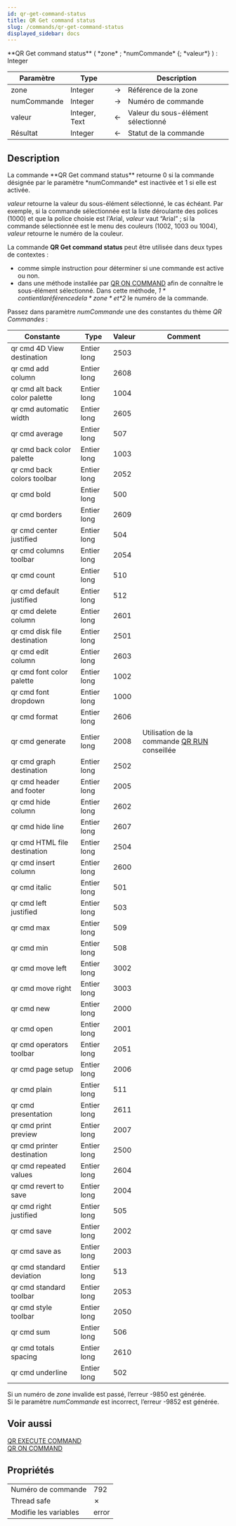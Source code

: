 ```yaml
---
id: qr-get-command-status
title: QR Get command status
slug: /commands/qr-get-command-status
displayed_sidebar: docs
---
```


<!--REF #_command_.QR Get command status.Syntax-->**QR Get command status** ( *zone* ; *numCommande* {; *valeur*} ) : Integer<!-- END REF-->
<!--REF #_command_.QR Get command status.Params-->
| Paramètre | Type |  | Description |
| --- | --- | --- | --- |
| zone | Integer | &#8594;  | Référence de la zone |
| numCommande | Integer | &#8594;  | Numéro de commande |
| valeur | Integer, Text | &#8592; | Valeur du sous-élément sélectionné |
| Résultat | Integer | &#8592; | Statut de la commande |

<!-- END REF-->

## Description 

<!--REF #_command_.QR Get command status.Summary-->La commande **QR Get command status** retourne 0 si la commande désignée par le paramètre *numCommande* est inactivée et 1 si elle est activée.<!-- END REF-->

*valeur* retourne la valeur du sous-élément sélectionné, le cas échéant. Par exemple, si la commande sélectionnée est la liste déroulante des polices (1000) et que la police choisie est l'Arial, *valeur* vaut “Arial” ; si la commande sélectionnée est le menu des couleurs (1002, 1003 ou 1004), *valeur* retourne le numéro de la couleur. 

La commande **QR Get command status** peut être utilisée dans deux types de contextes :

* comme simple instruction pour déterminer si une commande est active ou non.
* dans une méthode installée par [QR ON COMMAND](qr-on-command.md) afin de connaître le sous-élément sélectionné. Dans cette méthode, *$1* contient la référence de la *zone* et *$2* le numéro de la commande.

Passez dans paramètre *numCommande* une des constantes du thème *QR Commandes* :

| Constante                     | Type        | Valeur | Comment                                                   |
| ----------------------------- | ----------- | ------ | --------------------------------------------------------- |
| qr cmd 4D View destination    | Entier long | 2503   |                                                           |
| qr cmd add column             | Entier long | 2608   |                                                           |
| qr cmd alt back color palette | Entier long | 1004   |                                                           |
| qr cmd automatic width        | Entier long | 2605   |                                                           |
| qr cmd average                | Entier long | 507    |                                                           |
| qr cmd back color palette     | Entier long | 1003   |                                                           |
| qr cmd back colors toolbar    | Entier long | 2052   |                                                           |
| qr cmd bold                   | Entier long | 500    |                                                           |
| qr cmd borders                | Entier long | 2609   |                                                           |
| qr cmd center justified       | Entier long | 504    |                                                           |
| qr cmd columns toolbar        | Entier long | 2054   |                                                           |
| qr cmd count                  | Entier long | 510    |                                                           |
| qr cmd default justified      | Entier long | 512    |                                                           |
| qr cmd delete column          | Entier long | 2601   |                                                           |
| qr cmd disk file destination  | Entier long | 2501   |                                                           |
| qr cmd edit column            | Entier long | 2603   |                                                           |
| qr cmd font color palette     | Entier long | 1002   |                                                           |
| qr cmd font dropdown          | Entier long | 1000   |                                                           |
| qr cmd format                 | Entier long | 2606   |                                                           |
| qr cmd generate               | Entier long | 2008   | Utilisation de la commande [QR RUN](qr-run.md) conseillée |
| qr cmd graph destination      | Entier long | 2502   |                                                           |
| qr cmd header and footer      | Entier long | 2005   |                                                           |
| qr cmd hide column            | Entier long | 2602   |                                                           |
| qr cmd hide line              | Entier long | 2607   |                                                           |
| qr cmd HTML file destination  | Entier long | 2504   |                                                           |
| qr cmd insert column          | Entier long | 2600   |                                                           |
| qr cmd italic                 | Entier long | 501    |                                                           |
| qr cmd left justified         | Entier long | 503    |                                                           |
| qr cmd max                    | Entier long | 509    |                                                           |
| qr cmd min                    | Entier long | 508    |                                                           |
| qr cmd move left              | Entier long | 3002   |                                                           |
| qr cmd move right             | Entier long | 3003   |                                                           |
| qr cmd new                    | Entier long | 2000   |                                                           |
| qr cmd open                   | Entier long | 2001   |                                                           |
| qr cmd operators toolbar      | Entier long | 2051   |                                                           |
| qr cmd page setup             | Entier long | 2006   |                                                           |
| qr cmd plain                  | Entier long | 511    |                                                           |
| qr cmd presentation           | Entier long | 2611   |                                                           |
| qr cmd print preview          | Entier long | 2007   |                                                           |
| qr cmd printer destination    | Entier long | 2500   |                                                           |
| qr cmd repeated values        | Entier long | 2604   |                                                           |
| qr cmd revert to save         | Entier long | 2004   |                                                           |
| qr cmd right justified        | Entier long | 505    |                                                           |
| qr cmd save                   | Entier long | 2002   |                                                           |
| qr cmd save as                | Entier long | 2003   |                                                           |
| qr cmd standard deviation     | Entier long | 513    |                                                           |
| qr cmd standard toolbar       | Entier long | 2053   |                                                           |
| qr cmd style toolbar          | Entier long | 2050   |                                                           |
| qr cmd sum                    | Entier long | 506    |                                                           |
| qr cmd totals spacing         | Entier long | 2610   |                                                           |
| qr cmd underline              | Entier long | 502    |                                                           |

Si un numéro de *zone* invalide est passé, l’erreur -9850 est générée.  
Si le paramètre *numCommande* est incorrect, l’erreur -9852 est générée.

## Voir aussi 

[QR EXECUTE COMMAND](qr-execute-command.md)  
[QR ON COMMAND](qr-on-command.md)  

## Propriétés

|  |  |
| --- | --- |
| Numéro de commande | 792 |
| Thread safe | &cross; |
| Modifie les variables | error |


